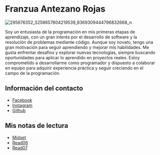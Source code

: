 # Franzua Antezano Rojas

![295676352_5258657804219539_8369309444796832668_n](https://github.com/user-attachments/assets/d3b38ba2-5ccb-4e20-8b8f-c9fb3da92aa1)

Soy un entusiasta de la programación en mis primeras etapas de aprendizaje, con un gran interés por el desarrollo de software y la resolución de 
problemas mediante código. Aunque soy novato, tengo una gran motivación para seguir aprendiendo y mejorar mis habilidades. Me gusta enfrentar 
desafíos y explorar nuevas tecnologías, siempre buscando oportunidades para aplicar lo aprendido en proyectos reales. Estoy comprometido a desarrollarme 
como programador y dispuesto a colaborar en equipo para adquirir experiencia práctica y seguir creciendo en el campo de la programación.

## Información del contacto

- [Facebook](https://www.facebook.com/franzua.antezanorojas)
- [Instagram](https://www.instagram.com/franz1_to/?hl=es)
- [Github](https://github.com/Franz7-bot)

## Mis notas de lectura

- [Midset](./mindset.md)
- [Read06](./101/read06.md)
- [Read07](./101/read07.md)

